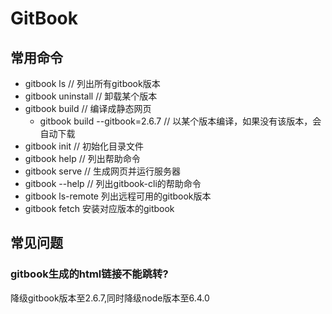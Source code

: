 # GitBook

## 常用命令

- gitbook ls  // 列出所有gitbook版本
- gitbook uninstall <version>  // 卸载某个版本
- gitbook build // 编译成静态网页
  - gitbook build --gitbook=2.6.7  // 以某个版本编译，如果没有该版本，会自动下载
- gitbook init // 初始化目录文件
- gitbook help // 列出帮助命令
- gitbook serve // 生成网页并运行服务器
- gitbook --help // 列出gitbook-cli的帮助命令
- gitbook ls-remote 列出远程可用的gitbook版本
- gitbook fetch <version> 安装对应版本的gitbook

## 常见问题

### gitbook生成的html链接不能跳转?

降级gitbook版本至2.6.7,同时降级node版本至6.4.0